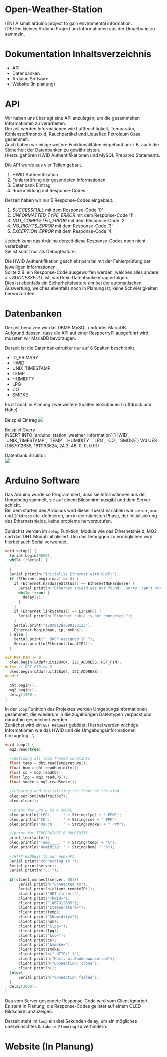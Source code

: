 # Open-Weather-Station
(EN) A small arduino project to gain enviromental information. \
(DE) Ein kleines Arduino Projekt um Informationen aus der Umgebung zu sammeln.

# Dokumentation Inhaltsverzeichnis
* API
* Datenbanken
* Arduino Software
* Website (In planung)

# API 
Wir haben uns überlegt eine API anzulegen, um die gesammelten Informationen zu verarbeiten. \
Derzeit werden Informationen wie Luftfeuchtigkeit, Temparatur, Kohlenstoffmonoxid, Rauchpartikel und Liquefied Petroleum Gase gesammelt. \
Auch haben wir einige weitere Funktionalitäten eingebaut um z.B. auch die Sicherheit der Datenbanken zu gewährleisten. \
Hierzu gehören HWID Authentifikationen und MySQL Prepared Statements. 

Die API wurde aus vier Teilen gebaut.
1. HWID Authentifikation
2. Fehlerprüfung der gesendeten Informationen
3. Datenbank Eintrag
4. Rückmeldung mit Response-Codes

Derzeit haben wir nur 5 Response-Codes eingebaut.
1. *SUCCESSFULL* mit dem Response-Code '0'
2. *UNFORMATTED_TYPE_ERROR* mit dem Response-Code '1'
3. *NOT_COMPLETED_ERROR* mit dem Response-Code '2'
4. *NO_RIGHTS_ERROR* mit dem Response-Code '3'
5. *EXCEPTION_ERROR* mit dem Response-Code '4'

Jedoch kann das Arduino derzeit diese Response-Codes noch nicht verarbeiten. \
Sie ist somit nur als Debugfeature.

Die HWID Authentifikation geschieht parallel mit der Fehlerprüfung der jeweiligen Informationen. \
Sollte z.B. ein Response-Code ausgeworfen werden, welches alles andere als *SUCCESSFULL* ist, wird kein Datenbankeintrag erfolgen. \
Dies ist ebenfalls ein Sicherheitsfeature um bei der automatischen Auswertung, welches ebenfalls noch in Planung ist, keine Schwierigkeiten hervorzurufen.

# Datenbanken
Derzeit benutzen wir das DBMS MySQL und/oder MariaDB. \
Aufgrund dessen, dass die API auf einer RaspberryPi ausgeführt wird, mussten wir MariaDB bevorzugen.

Derzeit ist die Datenbankstruktur nur auf 8 Spalten beschränkt.
* ID_PRIMARY
* HWID
* UNIX_TIMESTAMP
* TEMP
* HUMIDITY
* LPG
* CO
* SMOKE

Es ist noch in Planung zwei weitere Spalten einzubauen (Luftdruck und Höhe)

Beispiel Eintrag
![](https://github.com/Yato361/weather-station/blob/main/DB_BEISPIEL_EINTRAG.png)

Beispiel Query \
INSERT INTO \`arduino_station_weather_information\`(\`HWID\`, \`UNIX_TIMESTAMP\`, \`TEMP\`, \`HUMIDITY\`, \`LPG\`, \`CO\`, \`SMOKE\`) VALUES (1867912635, 1611193524, 24.3, 46, 0, 0, 0.01)

Datenbank Struktur: \
![](https://github.com/Yato361/weather-station/blob/main/DB_STRUCTURE_PICTURE.png)

# Arduino Software
Das Arduino wurde so Programmiert, dass sie Informationen aus der Umgebung sammelt, sie auf einem Bildschirm ausgibt und dem Server schickt. \
Bei dem starten des Arduinos wird dieser zuerst Variablen wie `server`, `mac` und `IPAdress` etc. definieren, um in der nächsten Phase, der Initialisierung des Ethernetshields, keine probleme hervorzurufen.

Zunächst werden im `setup` Funktion, Module wie das Ethernetshield, MQ2 und das DHT Modul initialisiert. Um das Debuggen zu ermöglichen wird hierbei auch Serial verwendet.
```c
void setup() {
  Serial.begin(9600);
  while (!Serial) {
    ; 
  }
  Serial.println("Initialize Ethernet with DHCP:");
  if (Ethernet.begin(mac) == 0) {
    if (Ethernet.hardwareStatus() == EthernetNoHardware) {
      Serial.println("Ethernet shield was not found.  Sorry, can't run without hardware. :(");
      while (true) {
        delay(1); 
      }
    }
    if (Ethernet.linkStatus() == LinkOFF) {
      Serial.println("Ethernet cable is not connected.");
    }
    Serial.print("1203912ß3098123123");
    Ethernet.begin(mac, ip, myDns);
  } else {
    Serial.print("  DHCP assigned IP ");
    Serial.println(Ethernet.localIP());
  }

#if RST_PIN >= 0
  oled.begin(&Adafruit128x64, I2C_ADDRESS, RST_PIN);
#else // RST_PIN >= 0
  oled.begin(&Adafruit128x64, I2C_ADDRESS);
#endif  
  
  dht.begin();
  mq2.begin();
  delay(1000);
}
```

In der `loop` Funktion des Projektes werden Umgebungsinformationen gesammelt, die wiederum in die zugehörigen Datentypen verpackt und daraufhin gespeichert werden. \
Zunächst wird ein `GET Request` gebildet. Hierbei werden wichtige Informationen wie das HWID und die Umgebungsinformationen hinzugefügt. \

```c
void loop() {
  mq2.read(true);
  
  //defining all loop framed constants
  float temp = dht.readTemperature();
  float hum = dht.readHumidity();
  float co = mq2.readCO();
  float lpg = mq2.readLPG();
  float smoke = mq2.readSmoke();
  
  //clearing and initializing the front of the oled
  oled.setFont(Adafruit5x7);
  oled.clear();
  
  //print for LPG & CO & SMOKE
  oled.println("LPG:      " + String(lpg) + " PPM");
  oled.println("CO :      " + String(co) + " PPM");
  oled.println("Rauch:    " + String(smoke) + " PPM");

  //print for TEMPERATURE 6 HUMDIDITY
  print_leertaste();
  oled.println("Temp____: " + String(temp) + "C");
  oled.println("Humidity: " + String(hum) + "%");
  
  //HTTP REQUEST to our Web-API
  Serial.print("connecting to ");
  Serial.print(server);
  Serial.println("...");
  
  if(client.connect(server, 80)){
      Serial.println("Connected to");
      Serial.println(client.remoteIP());
      client.print("GET /insert");
      client.print("?hwid=");
      client.print("1867912635");
      client.print("&temperature=");
      client.print(temp);
      client.print("&humidity=");
      client.print(hum);
      client.print("&lpg=");
      client.print(lpg);
      client.print("&co=");
      client.print(co);
      client.print("&smoke=");
      client.print(smoke);
      client.println(" HTTP/1.1");
      client.println("Host: pi.0unknownuser.de");
      client.println("Connection: close");
      client.println();
  }else{
      Serial.println("connection failed");
  }
  delay(3000);
}
```
Das vom Server gesendete Response-Code wird vom Client ignoriert. \
Es steht in Planung, die Response-Codes gelistet auf einem OLED Bildschirm anzuzeigen.

Derzeit steht im `loop` ein drei Sekunden delay, um ein mögliches unerwünschtes `Database-Flooding` zu verhindern. 

# Website (In Planung)
